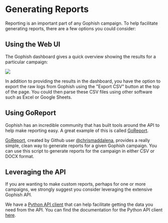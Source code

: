 # Generating Reports

Reporting is an important part of any Gophish campaign. To help facilitate generating reports, there are a few options you could consider:

## Using the Web UI

The Gophish dashboard gives a quick overview showing the results for a particular campaign:

![](http://i.imgur.com/zs3Wdfx.png)

In addition to providing the results in the dashboard, you have the option to export the raw logs from Gophish using the "Export CSV" button at the top of the page. You could then parse these CSV files using other software such as Excel or Google Sheets.

## Using GoReport

Gophish has an incredible community that has built tools around the API to help make reporting easy. A great example of this is called [GoReport](https://github.com/chrismaddalena/GoReport).

[GoReport](https://github.com/chrismaddalena/GoReport), created by Github user [@chrismaddalena](https://github.com/chrismaddalena/), provides a really simple, clean way to generate reports for a given Gophish campaign. You can use this script to generate reports for the campaign in either CSV or DOCX format.

## Leveraging the API

If you are wanting to make custom reports, perhaps for one or more campaigns, we strongly suggest you consider leveraging the extensive Gophish API.

We have a [Python API client](https://github.com/gophish/api-client-python) that can help facilitate getting the data you need from the API. You can find the documentation for the Python API client [here](https://gophish.gitbooks.io/python-api-client/content/).

